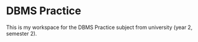 # DBMS Practice

This is my workspace for the DBMS Practice subject from university (year 2, semester 2).